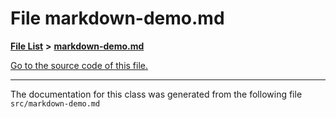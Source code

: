 
# File markdown-demo.md


[**File List**](files.md) **>** [**markdown-demo.md**](markdown-demo_8md.md)

[Go to the source code of this file.](markdown-demo_8md_source.md)



























------------------------------
The documentation for this class was generated from the following file `src/markdown-demo.md`